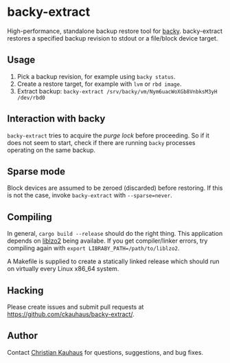 backy-extract
=============

High-performance, standalone backup restore tool for
[backy](https://bitbucket.org/flyingcircus/backy). backy-extract restores a
specified backup revision to stdout or a file/block device target.


Usage
-----

1. Pick a backup revision, for example using `backy status`.
2. Create a restore target, for example with `lvm` or `rbd image`.
3. Extract backup: `backy-extract /srv/backy/vm/Nym6uacWoXGb8VnbksM3yH /dev/rbd0`


Interaction with backy
----------------------

`backy-extract` tries to acquire the *purge lock* before proceeding. So if it
does not seem to start, check if there are running `backy` processes operating
on the same backup.


Sparse mode
-----------

Block devices are assumed to be zeroed (discarded) before restoring. If this is
not the case, invoke `backy-extract` with `--sparse=never`.


Compiling
---------

In general, `cargo build --release` should do the right thing. This application
depends on [liblzo2](http://www.oberhumer.com/opensource/lzo/) being availabe.
If you get compiler/linker errors, try compiling again with `export
LIBRABY_PATH=/path/to/liblzo2`.

A Makefile is supplied to create a statically linked release which should run on
virtually every Linux x86_64 system.


Hacking
-------

Please create issues and submit pull requests at
https://github.com/ckauhaus/backy-extract/.


Author
------

Contact [Christian Kauhaus](kc@flyingcircus.io) for questions, suggestions, and
bug fixes.
